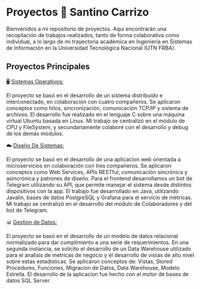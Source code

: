 # Proyectos 🚀 Santino Carrizo

Bienvenidos a mi repositorio de proyectos. Aquí encontrarán una recopilación de trabajos realizados, tanto de forma colaborativa como individual, a lo largo de mi trayectoria académica en Ingeniería en Sistemas de Información en la Universidad Tecnológica Nacional (UTN FRBA).

## Proyectos Principales

🖥️​ [Sistemas Operativos:](https://github.com/santinocarrizoo04/Proyectos-SantinoCarrizo/tree/main/Sistemas%20Operativos%20-%202024)

El proyecto se basó en el desarrollo de un sistema distribuido e interconectado, en colaboración con cuatro compañeros. Se aplicaron conceptos como hilos, sincronización, comunicación TCP/IP y sistema de archivos. El desarrollo fue realizado en el lenguaje C sobre una máquina virtual Ubuntu basada en Linux. Mi trabajo se centralizó en el módulo de CPU y FileSystem, y secundariamente colaboré con el desarrollo y debug de los demás modulos.

☁️ [Diseño De Sistemas:](https://github.com/santinocarrizoo04/Proyectos-SantinoCarrizo/tree/main/Dise%C3%B1o%20De%20Sistemas%20-%202024)

El proyecto se basó en el desarrollo de una aplicacion web orientada a microservicios en colaboración con tres compañeros. Se aplicaron conceptos como Web Services, APIs RESTful, comunicación sincrónica y asincrónica y patrones de diseño. Para el frontend desarrollamos un bot de Telegram utilizando su API, que permite manejar el sistema desde distintos dispositivos con la app. El trabajo fue desarrollado en Java, utilizando Javalin, bases de datos PostgreSQL y Grafana para el servicio de métricas. Mi trabajo se centralizó en el desarrollo del modulo de Colaboradores y del bot de Telegram.

📊 [Gestion de Datos:](https://github.com/santinocarrizoo04/Proyectos-SantinoCarrizo/tree/main/Gestion%20de%20Datos%20-%202025)

El proyecto se basó en el desarrollo de un modelo de datos relacional normalizado para dar cumplimiento a una serie de requerimientos. En una segunda instancia, se solicito el desarrollo de un Data Warehouse utilizado para el analisis de metricas de negocio y el desarrollo de vistas de alto nivel sobre estas estadisticas. Se aplicaron conceptos de: Vistas, Stored Procedures, Funciones, Migracion de Datos, Data Warehouse, Modelo Estrella. El desarrollo de la aplicacion fue hecho con el motor de bases de datos SQL Server.
